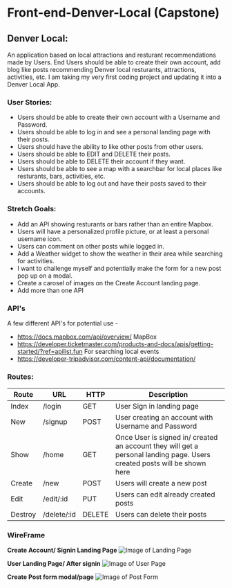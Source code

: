 # Front-end-Denver-Local (Capstone)


## Denver Local:
An application based on local attractions and resturant recommendations made by Users. End Users should be able to create their own account, add blog like posts recommending Denver local resturants, attractions, activities, etc. I am taking my very first coding project and updating it into a Denver Local App.

### User Stories:

* Users should be able to create their own account with a Username and Password.
* Users should be able to log in and see a personal landing page with their posts.
* Users should have the ability to like other posts from other users.
* Users should be able to EDIT and DELETE their posts.
* Users should be able to DELETE their account if they want.
* Users should be able to see a map with a searchbar for local places like resturants, bars, activities, etc.
* Users should be able to log out and have their posts saved to their accounts.

### Stretch Goals:
* Add an API showing resturants or bars rather than an entire Mapbox.
* Users will have a personalized profile picture, or at least a personal username icon.
* Users can comment on other posts while logged in.
* Add a Weather widget to show the weather in their area while searching for activities.
* I want to challenge myself and potentially make the form for a new post pop up on a modal.
* Create a carosel of images on the Create Account landing page.
* Add more than one API


### API's
A few different API's for potential use - 
* https://docs.mapbox.com/api/overview/ MapBox
* https://developer.ticketmaster.com/products-and-docs/apis/getting-started/?ref=apilist.fun For searching local events 
* https://developer-tripadvisor.com/content-api/documentation/

### Routes:
Route | URL | HTTP | Description
------| ----| -----| -----------
Index | /login | GET | User Sign in landing page
New | /signup | POST | User creating an account with Username and Password
Show | /home | GET | Once User is signed in/ created an account they will get a personal landing page. Users created posts will be shown here
Create | /new | POST | Users will create a new post
Edit | /edit/:id | PUT | Users can edit already created posts
Destroy | /delete/:id | DELETE | Users can delete their posts


### WireFrame

**Create Account/ Signin Landing Page**
![Image of Landing Page](https://i.imgur.com/Jz44tQk.png)

**User Landing Page/ After signin**
![Image of User Page](https://i.imgur.com/jvGUnog.png)

**Create Post form modal/page**
![Image of Post Form](https://i.imgur.com/o5jivpf.png)
